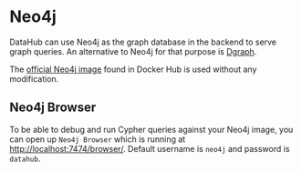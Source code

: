 # Neo4j

DataHub can use Neo4j as the graph database in the backend to serve graph queries.
An alternative to Neo4j for that purpose is [Dgraph](../dgraph).

The [official Neo4j image](https://hub.docker.com/_/neo4j) found in Docker Hub is used without any modification.

## Neo4j Browser
To be able to debug and run Cypher queries against your Neo4j image, you can open up `Neo4j Browser` which is running at
[http://localhost:7474/browser/](http://localhost:7474/browser/). Default username is `neo4j` and password is `datahub`.